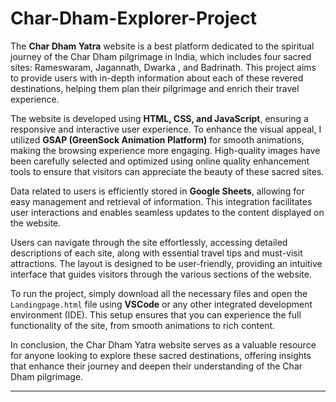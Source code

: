 # Char-Dham-Explorer-Project

The **Char Dham Yatra** website is a best platform dedicated to the spiritual journey of the Char Dham pilgrimage in India, which includes four sacred sites: Rameswaram, Jagannath, Dwarka , and Badrinath. This project aims to provide users with in-depth information about each of these revered destinations, helping them plan their pilgrimage and enrich their travel experience.

The website is developed using **HTML, CSS, and JavaScript**, ensuring a responsive and interactive user experience. To enhance the visual appeal, I utilized **GSAP (GreenSock Animation Platform)** for smooth animations, making the browsing experience more engaging. High-quality images have been carefully selected and optimized using online quality enhancement tools to ensure that visitors can appreciate the beauty of these sacred sites.

Data related to users is efficiently stored in **Google Sheets**, allowing for easy management and retrieval of information. This integration facilitates user interactions and enables seamless updates to the content displayed on the website.

Users can navigate through the site effortlessly, accessing detailed descriptions of each site, along with essential travel tips and must-visit attractions. The layout is designed to be user-friendly, providing an intuitive interface that guides visitors through the various sections of the website.

To run the project, simply download all the necessary files and open the `Landingpage.html` file using **VSCode** or any other integrated development environment (IDE). This setup ensures that you can experience the full functionality of the site, from smooth animations to rich content. 

In conclusion, the Char Dham Yatra website serves as a valuable resource for anyone looking to explore these sacred destinations, offering insights that enhance their journey and deepen their understanding of the Char Dham pilgrimage.

--- 
